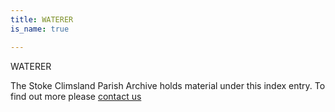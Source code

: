 ```yaml
---
title: WATERER
is_name: true

---
```


WATERER


The Stoke Climsland Parish Archive holds material under this index entry. To find out more please [contact us](/contact/)
